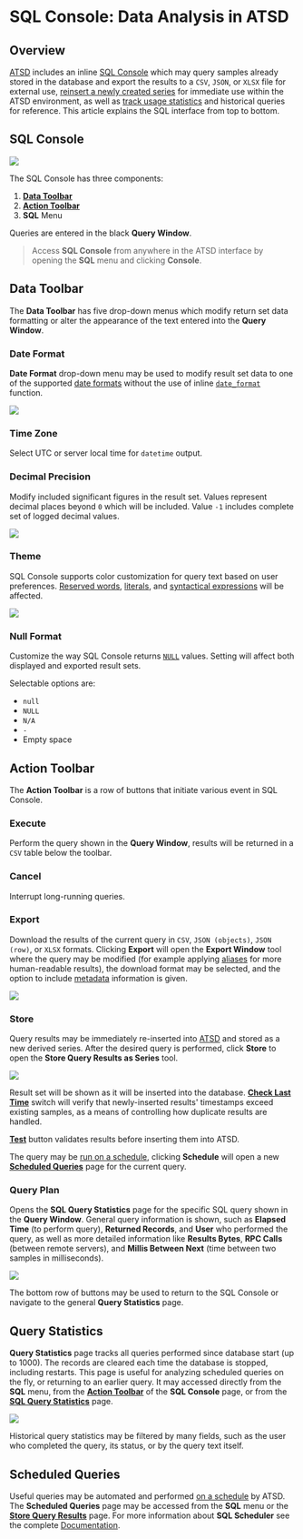 # SQL Console: Data Analysis in ATSD

## Overview

[ATSD](https://axibase.com/docs/atsd/) includes an inline [SQL Console](https://axibase.com/docs/atsd/sql/) which may query samples already stored in the database and export the results to a `CSV`, `JSON`, or `XLSX` file for external use, [reinsert a newly created series](#store) for immediate use within the ATSD environment, as well as [track usage statistics](#query-statistics) and historical queries for reference. This article explains the SQL interface from top to bottom.

## SQL Console

![](images/sql-console.png)

The SQL Console has three components:

1. [**Data Toolbar**](#data-toolbar)
2. [**Action Toolbar**](#action-toolbar)
3. **SQL** Menu

Queries are entered in the black **Query Window**.

> Access **SQL Console** from anywhere in the ATSD interface by opening the **SQL** menu and clicking **Console**.

## Data Toolbar

The **Data Toolbar** has five drop-down menus which modify return set data formatting or alter the appearance of the text entered into the **Query Window**.

### Date Format

**Date Format** drop-down menu may be used to modify result set data to one of the supported [date formats](https://axibase.com/docs/atsd/api/data/date-format.html) without the use of inline [`date_format`](https://axibase.com/docs/atsd/sql/examples/datetime-format.html) function.

![](images/date-format.gif)

### Time Zone

Select UTC or server local time for `datetime` output.

### Decimal Precision

Modify included significant figures in the result set. Values represent decimal places beyond `0` which will be included. Value `-1` includes complete set of logged decimal values.

![](images/decimal_precision.gif)

### Theme

SQL Console supports color customization for query text based on user preferences. [Reserved words](https://axibase.com/docs/atsd/sql/#reserved-words), [literals](https://axibase.com/docs/atsd/sql/#literals), and [syntactical expressions](https://axibase.com/docs/atsd/sql/#syntax) will be affected.

![](images/theme.gif)

### Null Format

Customize the way SQL Console returns [`NULL`](https://axibase.com/docs/atsd/sql/#null) values. Setting will affect both displayed and exported result sets.

Selectable options are:

* `null`
* `NULL`
* `N/A`
* `-`
* Empty space

## Action Toolbar

The **Action Toolbar** is a row of buttons that initiate various event in SQL Console.

### Execute

Perform the query shown in the **Query Window**, results will be returned in a `CSV` table below the toolbar.

### Cancel

Interrupt long-running queries.

### Export

Download the results of the current query in `CSV`, `JSON (objects)`, `JSON (row)`, or `XLSX` formats. Clicking **Export** will open the **Export Window** tool where the query may be modified (for example applying [aliases](https://axibase.com/docs/atsd/sql/#aliases) for more human-readable results), the download format may be selected, and the option to include [metadata](https://axibase.com/docs/atsd/sql/scheduled-sql-metadata.html#sql-report-metadata) information is given.

![](images/export-results.png)

### Store

Query results may be immediately re-inserted into [ATSD](https://axibase.com/docs/atsd/) and stored as a new derived series. After the desired query is performed, click **Store** to open the **Store Query Results as Series** tool.

![](images/store.png)

Result set will be shown as it will be inserted into the database. [**Check Last Time**](https://axibase.com/docs/atsd/sql/scheduled-sql-store.html#duplicates) switch will verify that newly-inserted results' timestamps exceed existing samples, as a means of controlling how duplicate results are handled.

[**Test**](https://axibase.com/docs/atsd/sql/scheduled-sql-store.html#validation) button validates results before inserting them into ATSD.

The query may be [run on a schedule](https://axibase.com/docs/atsd/sql/scheduled-sql.html), clicking **Schedule** will open a new [**Scheduled Queries**](#scheduled-queries) page for the current query.

### Query Plan

Opens the **SQL Query Statistics** page for the specific SQL query shown in the **Query Window**. General query information is shown, such as **Elapsed Time** (to perform query), **Returned Records**, and **User** who performed the query, as well as more detailed information like **Results Bytes**, **RPC Calls** (between remote servers), and **Millis Between Next** (time between two samples in milliseconds).

![](images/query-plan.png)

The bottom row of buttons may be used to return to the SQL Console or navigate to the general **Query Statistics** page.

## Query Statistics

**Query Statistics** page tracks all queries performed since database start (up to 1000). The records are cleared each time the database is stopped, including restarts. This page is useful for analyzing scheduled queries on the fly, or returning to an earlier query. It may accessed directly from the **SQL** menu, from the [**Action Toolbar**](#action-toolbar) of the **SQL Console** page, or from the [**SQL Query Statistics**](#query-plan) page.

![](images/query-statistics.png)

Historical query statistics may be filtered by many fields, such as the user who completed the query, its status, or by the query text itself.

## Scheduled Queries

Useful queries may be automated and performed [on a schedule](https://axibase.com/docs/atsd/sql/scheduled-sql.html) by ATSD. The **Scheduled Queries** page may be accessed from the **SQL** menu or the [**Store Query Results**](#store) page. For more information about **SQL Scheduler** see the complete [Documentation](https://axibase.com/docs/atsd/sql/scheduled-sql.html).